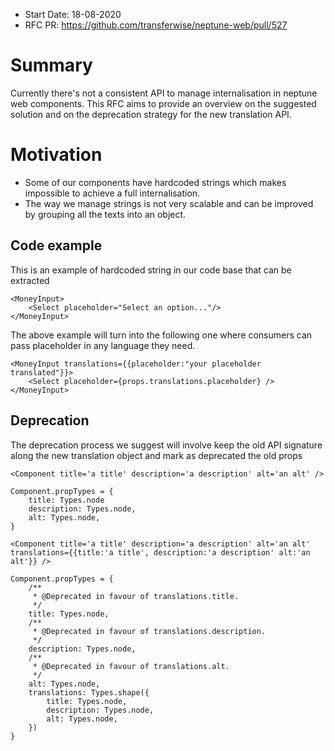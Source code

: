 - Start Date: 18-08-2020
- RFC PR: https://github.com/transferwise/neptune-web/pull/527
  ​

# Summary

Currently there's not a consistent API to manage internalisation in neptune web components. This RFC aims to provide an overview on the suggested solution and on the deprecation strategy for the new translation API.

# Motivation

- Some of our components have hardcoded strings which makes impossible to achieve a full internalisation.
- The way we manage strings is not very scalable and can be improved by grouping all the texts into an object.

## Code example

This is an example of hardcoded string in our code base that can be extracted

```
<MoneyInput>
    <Select placeholder="Select an option..."/>
</MoneyInput>
```

The above example will turn into the following one where consumers can pass placeholder in any language they need.

```
<MoneyInput translations={{placeholder:"your placeholder translated"}}>
    <Select placeholder={props.translations.placeholder} />
</MoneyInput>
```

## Deprecation

The deprecation process we suggest will involve keep the old API signature along the new translation object and mark as deprecated the old props

```
<Component title='a title' description='a description' alt='an alt' />

Component.propTypes = {
    title: Types.node
    description: Types.node,
    alt: Types.node,
}
```

```
<Component title='a title' description='a description' alt='an alt' translations={{title:'a title', description:'a description' alt:'an alt'}} />

Component.propTypes = {
    /**
     * @Deprecated in favour of translations.title.
     */
    title: Types.node,
    /**
     * @Deprecated in favour of translations.description.
     */
    description: Types.node,
    /**
     * @Deprecated in favour of translations.alt.
     */
    alt: Types.node,
    translations: Types.shape({
        title: Types.node,
        description: Types.node,
        alt: Types.node,
    })
}
```
